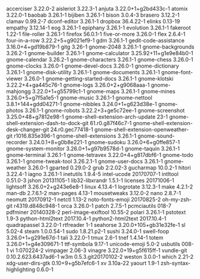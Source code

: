 accerciser 3.22.0-2
aisleriot 3.22.3-1
anjuta 3.22.0+1+g2bd433c-1
atomix 3.22.0-1
baobab 3.26.1-1
bijiben 3.26.1-1
bison 3.0.4-3
brasero 3.12.2-1
clamav 0.99.2-7
dconf-editor 3.26.1-1
dropbox 36.4.22-1
elinks 0.13-19
empathy 3.12.14-1
eog 3.26.1-1
epiphany 3.26.1-1
evolution 3.26.1-1
fakeroot 1.22-1
file-roller 3.26.1-1
firefox 56.0.1-1
five-or-more 3.26.0-1
flex 2.6.4-1
four-in-a-row 3.22.2+5+g9021ef9-1
gdm 3.26.1-1
gedit-code-assistance 3.16.0+4+gd19b879-1
gitg 3.26-1
gnome-2048 3.26.1-1
gnome-backgrounds 3.26.2-1
gnome-builder 3.26.1-1
gnome-calculator 3.25.92+11+g1e9e84b0-1
gnome-calendar 3.26.2-1
gnome-characters 3.26.1-1
gnome-chess 3.26.0-1
gnome-clocks 3.26.0-1
gnome-devel-docs 3.26.0-1
gnome-dictionary 3.26.1-1
gnome-disk-utility 3.26.1-1
gnome-documents 3.26.1-1
gnome-font-viewer 3.26.0-1
gnome-getting-started-docs 3.26.1-1
gnome-klotski 3.22.2+4+ga445c76-1
gnome-logs 3.26.0+2+g9068aaa-1
gnome-mahjongg 3.22.0+1+g55799c1-1
gnome-maps 3.26.1-1
gnome-mines 3.26.0+5+g7f5a1e5-1
gnome-music 3.26.1-1
gnome-nettool 3.8.1+144+gdd04271-1
gnome-nibbles 3.24.0+1+g623d38e-1
gnome-photos 3.26.1-1
gnome-robots 3.22.2+3+ge5c72ee-1
gnome-screenshot 3.25.0+48+g7812e98-1
gnome-shell-extension-arch-update 23-1
gnome-shell-extension-dash-to-dock-git 61.r0.g87f46c7-1
gnome-shell-extension-desk-changer-git 24.r0.gec77418-1
gnome-shell-extension-openweather-git r1016.835e396-1
gnome-shell-extensions 3.26.1-1
gnome-sound-recorder 3.24.0.1+8+g0b8e221-1
gnome-sudoku 3.26.0+6+g0ffe857-1
gnome-system-monitor 3.26.0+1+g97b9578d-1
gnome-taquin 3.26.1-1
gnome-terminal 3.26.1-1
gnome-tetravex 3.22.0+4+g817dbf6-1
gnome-todo 3.26.1-1
gnome-tweak-tool 3.26.2.1-1
gnome-user-docs 3.26.1-1
gnome-weather 3.26.0-1
gparted 0.29.0-2
grub 2:2.02-3
gucharmap 10.0.2-1
hitori 3.22.4-1
iagno 3.26.1-1
inetutils 1.9.4-5
intel-ucode 20170707-1
intltool 0.51.0-3
jshon 20131105-1
lib32-libxrandr 1.5.1-1
licenses 20171006-1
lightsoff 3.26.0+2+g243e6e8-1
linux 4.13.4-1
logrotate 3.12.3-1
make 4.2.1-2
man-db 2.7.6.1-2
man-pages 4.13-1
mousetweaks 3.12.0-2
nano 2.8.7-1
neomutt 20170912-1
netctl 1.13-2
noto-fonts-emoji 20170825-2
oh-my-zsh-git r4319.d848c948-1
orca 3.26.0-1
patch 2.7.5-1
pcmciautils 018-7
pdfminer 20140328-2
perl-image-exiftool 10.55-2
polari 3.26.1-1
pstotext 1.9-3
python-html2text 2017.10.4-1
python2-html2text 2017.10.4-1
quadrapassel 3.22.0-1
rtfreader 1-1
seahorse 3.20.0+105+gb31e32fe-1
sl 5.02-4
steam 1.0.0.54-1
sudo 1.8.21.p2-1
sushi 3.24.0-1
swell-foop 3.26.0+1+g291e67d-1
tali 3.22.0-1
tmux 2.6-1
tnef 1.4.14-1
totem 3.26.0+1+g4e309671-1
ttf-symbola 9.17-1
unicode-emoji 5.0-2
usbutils 008-1
vi 1:070224-2
vimpager 2.06-3
vinagre 3.22.0+19+g5f615ff-1
vundle-git 0.10.2.623.6437ad6-1
w3m 0.5.3.git20170102-2
weston 3.0.0-1
which 2.21-2
xdg-user-dirs-gtk 0.10+9+g5b7efc6-1
xv 3.10a-22
yaourt 1.9-1
zsh-syntax-highlighting 0.6.0-1
